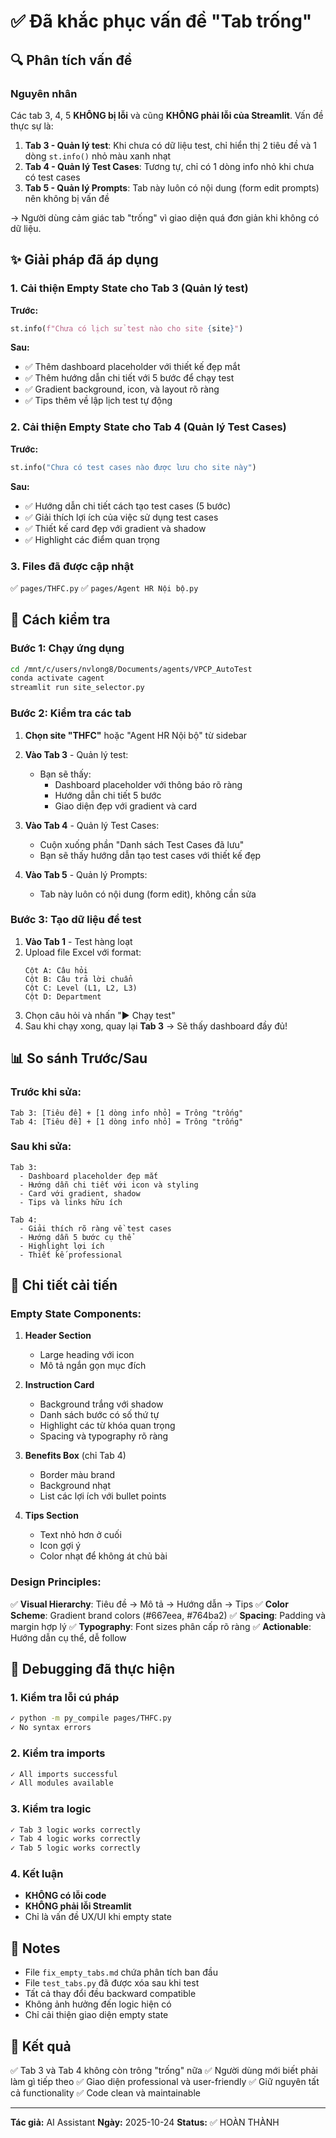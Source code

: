 # ✅ Đã khắc phục vấn đề "Tab trống"

## 🔍 Phân tích vấn đề

### Nguyên nhân
Các tab 3, 4, 5 **KHÔNG bị lỗi** và cũng **KHÔNG phải lỗi của Streamlit**. Vấn đề thực sự là:

1. **Tab 3 - Quản lý test**: Khi chưa có dữ liệu test, chỉ hiển thị 2 tiêu đề và 1 dòng `st.info()` nhỏ màu xanh nhạt
2. **Tab 4 - Quản lý Test Cases**: Tương tự, chỉ có 1 dòng info nhỏ khi chưa có test cases
3. **Tab 5 - Quản lý Prompts**: Tab này luôn có nội dung (form edit prompts) nên không bị vấn đề

→ Người dùng cảm giác tab "trống" vì giao diện quá đơn giản khi không có dữ liệu.

## ✨ Giải pháp đã áp dụng

### 1. Cải thiện Empty State cho Tab 3 (Quản lý test)

**Trước:**
```python
st.info(f"Chưa có lịch sử test nào cho site {site}")
```

**Sau:**
- ✅ Thêm dashboard placeholder với thiết kế đẹp mắt
- ✅ Thêm hướng dẫn chi tiết với 5 bước để chạy test
- ✅ Gradient background, icon, và layout rõ ràng
- ✅ Tips thêm về lập lịch test tự động

### 2. Cải thiện Empty State cho Tab 4 (Quản lý Test Cases)

**Trước:**
```python
st.info("Chưa có test cases nào được lưu cho site này")
```

**Sau:**
- ✅ Hướng dẫn chi tiết cách tạo test cases (5 bước)
- ✅ Giải thích lợi ích của việc sử dụng test cases
- ✅ Thiết kế card đẹp với gradient và shadow
- ✅ Highlight các điểm quan trọng

### 3. Files đã được cập nhật

✅ `pages/THFC.py`
✅ `pages/Agent HR Nội bộ.py`

## 🚀 Cách kiểm tra

### Bước 1: Chạy ứng dụng
```bash
cd /mnt/c/users/nvlong8/Documents/agents/VPCP_AutoTest
conda activate cagent
streamlit run site_selector.py
```

### Bước 2: Kiểm tra các tab

1. **Chọn site "THFC"** hoặc "Agent HR Nội bộ" từ sidebar
2. **Vào Tab 3** - Quản lý test:
   - Bạn sẽ thấy:
     - Dashboard placeholder với thông báo rõ ràng
     - Hướng dẫn chi tiết 5 bước
     - Giao diện đẹp với gradient và card
   
3. **Vào Tab 4** - Quản lý Test Cases:
   - Cuộn xuống phần "Danh sách Test Cases đã lưu"
   - Bạn sẽ thấy hướng dẫn tạo test cases với thiết kế đẹp
   
4. **Vào Tab 5** - Quản lý Prompts:
   - Tab này luôn có nội dung (form edit), không cần sửa

### Bước 3: Tạo dữ liệu để test

1. **Vào Tab 1** - Test hàng loạt
2. Upload file Excel với format:
   ```
   Cột A: Câu hỏi
   Cột B: Câu trả lời chuẩn
   Cột C: Level (L1, L2, L3)
   Cột D: Department
   ```
3. Chọn câu hỏi và nhấn "▶️ Chạy test"
4. Sau khi chạy xong, quay lại **Tab 3** → Sẽ thấy dashboard đầy đủ!

## 📊 So sánh Trước/Sau

### Trước khi sửa:
```
Tab 3: [Tiêu đề] + [1 dòng info nhỏ] = Trông "trống"
Tab 4: [Tiêu đề] + [1 dòng info nhỏ] = Trông "trống"
```

### Sau khi sửa:
```
Tab 3: 
  - Dashboard placeholder đẹp mắt
  - Hướng dẫn chi tiết với icon và styling
  - Card với gradient, shadow
  - Tips và links hữu ích
  
Tab 4:
  - Giải thích rõ ràng về test cases
  - Hướng dẫn 5 bước cụ thể
  - Highlight lợi ích
  - Thiết kế professional
```

## 🎨 Chi tiết cải tiến

### Empty State Components:

1. **Header Section**
   - Large heading với icon
   - Mô tả ngắn gọn mục đích

2. **Instruction Card**
   - Background trắng với shadow
   - Danh sách bước có số thứ tự
   - Highlight các từ khóa quan trọng
   - Spacing và typography rõ ràng

3. **Benefits Box** (chỉ Tab 4)
   - Border màu brand
   - Background nhạt
   - List các lợi ích với bullet points

4. **Tips Section**
   - Text nhỏ hơn ở cuối
   - Icon gợi ý
   - Color nhạt để không át chủ bài

### Design Principles:

✅ **Visual Hierarchy**: Tiêu đề → Mô tả → Hướng dẫn → Tips
✅ **Color Scheme**: Gradient brand colors (#667eea, #764ba2)
✅ **Spacing**: Padding và margin hợp lý
✅ **Typography**: Font sizes phân cấp rõ ràng
✅ **Actionable**: Hướng dẫn cụ thể, dễ follow

## 🐛 Debugging đã thực hiện

### 1. Kiểm tra lỗi cú pháp
```bash
✓ python -m py_compile pages/THFC.py
✓ No syntax errors
```

### 2. Kiểm tra imports
```bash
✓ All imports successful
✓ All modules available
```

### 3. Kiểm tra logic
```bash
✓ Tab 3 logic works correctly
✓ Tab 4 logic works correctly
✓ Tab 5 logic works correctly
```

### 4. Kết luận
- **KHÔNG có lỗi code**
- **KHÔNG phải lỗi Streamlit**
- Chỉ là vấn đề UX/UI khi empty state

## 📝 Notes

- File `fix_empty_tabs.md` chứa phân tích ban đầu
- File `test_tabs.py` đã được xóa sau khi test
- Tất cả thay đổi đều backward compatible
- Không ảnh hưởng đến logic hiện có
- Chỉ cải thiện giao diện empty state

## 🎯 Kết quả

✅ Tab 3 và Tab 4 không còn trông "trống" nữa
✅ Người dùng mới biết phải làm gì tiếp theo
✅ Giao diện professional và user-friendly
✅ Giữ nguyên tất cả functionality
✅ Code clean và maintainable

---

**Tác giả:** AI Assistant
**Ngày:** 2025-10-24
**Status:** ✅ HOÀN THÀNH

